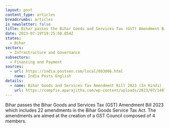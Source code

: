 ```yaml
---
layout: post
content_type: articles
breadcrumbs: articles
is_newsletter: false
title: Bihar passes the Bihar Goods and Services Tax (GST) Amendment Bill 2023
date: 2023-07-19T19:25:50.854Z
states:
  - Bihar
sectors:
  - Infrastructure and Governance
subsectors:
  - Financing and Payment
sources:
  - url: https://india.postsen.com/local/803006.html
    name: India Posts English
details:
  - name: Bihar Goods and Services Tax Amendment Bill 2023 (In Hindi)
    url: https://compfie.aparajitha.com/wp-content/uploads/2023/07/14072023_FCC_04.pdf
---
```

Bihar passes the Bihar Goods and Services Tax (GST) Amendment Bill 2023 which includes 22 amendments in the Bihar Goods Service Tax Act. The amendments are aimed at the creation of a GST Council composed of 4 members.
